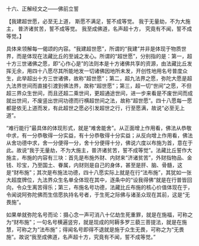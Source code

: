 十六、正解经文之——佛前立誓

   【我建超世愿，必至无上道，
     斯愿不满足，誓不成等觉。
     我于无量劫，不为大施主，
     普济诸贫苦，誓不成等觉。
     我至成佛道，名声超十方，
     究竟有不闻，誓不成等觉。】

​     具体来领解每一偈颂的内容。“我建超世愿”，所谓的“我建”并非是体现于物质世界，而是体现在法藏比丘的至诚之发心。所谓的“超世愿”，分别指的是：第一，超十方三世诸佛之愿，即“心作心是”的法则本是十方诸佛共享的资源，由法藏比丘发挥无余，用四十八愿尽其所能地发一切诸佛因地所未发，开创性地用名号普度众生，此举超出十方三世诸佛，故称“超世愿”；第二，超九法界之愿，弥陀大愿是超九法界世间而直接引渡到佛法界，故称“超世愿”；第三，超一切“世间”之愿，不但超三界众生世间，而且还超二乘世间，更超通途世间，进一步来看是不废世间而成就出世间，不废竖出世间功德而行横超世间之法，故称“超世愿”。四十八愿每一愿都是依无上道而发，有此超世之愿必引发超世之行，行至愿满，故说“必至无上道”。

​     “难行能行”最具体的体现形式，就是“难舍能舍”。从正面增上作用看，佛法从恭敬中求，有一分恭敬得一分实益，有十分恭敬得十分实益；从反向增上作用看，佛法从舍功德中求，舍一分便得一分，舍十分便得十分，佛说六度以布施为首，意在于此。故说“我于无量劫，不为大施主，普济诸贫苦，誓不成等觉”。法藏比丘誓作大施主，布施的内容有三块：首先是布施外财、内财来“济诸贫苦”，外财指物品、金钱、珍宝，乃至国土、眷属，内财则是自己的身体，甚至是肝、脑、骨髓，这是“财布施”；其次是布施法功德，四十八愿实际上就是在行“法布施”，其犹如一张大超度牌位，九法界众生名单全体现在其中，逐条中的“设我得佛”就是在行普皆回向，令众生离苦得乐；第三，布施名号功德，法藏比丘布施的核心价值体现在于，令闻说阿弥陀佛而生信愿执持名号者，于生死之际佛与诸圣众现在其前，这是“无畏施”。

​     如果单就弥陀名号而论：摄心念一声可消八十亿劫生死重罪，就是在施福，可称之为“财布施”；一句名号横遍竖穷，就是现成的阿耨多罗三藐三菩提法，就是在施慧，可称之为“法布施”；得闻名号即得不退就是施于众生无畏，可称之为“无畏施”。故说“我至成佛道，名声超十方，究竟有不闻，誓不成等觉。”